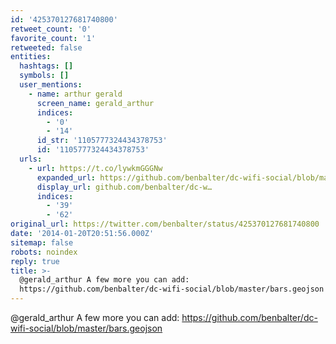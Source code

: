 ```yaml
---
id: '425370127681740800'
retweet_count: '0'
favorite_count: '1'
retweeted: false
entities:
  hashtags: []
  symbols: []
  user_mentions:
    - name: arthur gerald
      screen_name: gerald_arthur
      indices:
        - '0'
        - '14'
      id_str: '1105777324434378753'
      id: '1105777324434378753'
  urls:
    - url: https://t.co/lywkmGGGNw
      expanded_url: https://github.com/benbalter/dc-wifi-social/blob/master/bars.geojson
      display_url: github.com/benbalter/dc-w…
      indices:
        - '39'
        - '62'
original_url: https://twitter.com/benbalter/status/425370127681740800
date: '2014-01-20T20:51:56.000Z'
sitemap: false
robots: noindex
reply: true
title: >-
  @gerald_arthur A few more you can add:
  https://github.com/benbalter/dc-wifi-social/blob/master/bars.geojson
---
```


@gerald_arthur A few more you can add: https://github.com/benbalter/dc-wifi-social/blob/master/bars.geojson